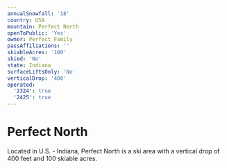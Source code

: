 ```yaml
---
annualSnowfall: '18'
country: USA
mountain: Perfect North
openToPublic: 'Yes'
owner: Perfect Family
passAffiliations: ''
skiableAcres: '100'
skied: 'No'
state: Indiana
surfaceLiftsOnly: 'No'
verticalDrop: '400'
operated:
  '2324': true
  '2425': true
---
```



# Perfect North

Located in U.S. - Indiana, Perfect North is a ski area with a vertical drop of 400 feet and 100 skiable acres.
